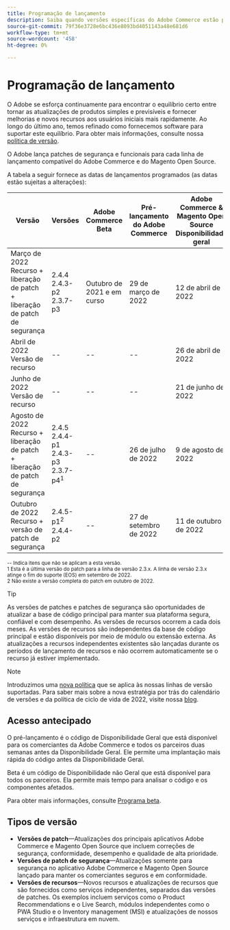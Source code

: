```yaml
---
title: Programação de lançamento
description: Saiba quando versões específicas do Adobe Commerce estão programadas para beta, pré-lançamento e disponibilidade geral.
source-git-commit: 79f36e3728e6bc436e8093bd4051143a48e681d6
workflow-type: tm+mt
source-wordcount: '458'
ht-degree: 0%

---
```



# Programação de lançamento

O Adobe se esforça continuamente para encontrar o equilíbrio certo entre tornar as atualizações de produtos simples e previsíveis e fornecer melhorias e novos recursos aos usuários iniciais mais rapidamente. Ao longo do último ano, temos refinado como fornecemos software para suportar este equilíbrio. Para obter mais informações, consulte nossa [política de versão](policy.md).

O Adobe lança patches de segurança e funcionais para cada linha de lançamento compatível do Adobe Commerce e do Magento Open Source.

A tabela a seguir fornece as datas de lançamentos programados (as datas estão sujeitas a alterações):

| Versão | Versões | Adobe Commerce Beta | Pré-lançamento do Adobe Commerce | Adobe Commerce &amp; Magento Open Source<br>Disponibilidade geral |
|-----------------------------------------------------------------|-------------------------------------------------------|---------------------------|----------------------------------|---------------------------------------------------------------------|
| Março de 2022<br>Recurso + liberação de patch + liberação de patch de segurança | 2.4.4<br>2.4.3-p2<br>2.3.7-p3 | Outubro de 2021 e em curso | 29 de março de 2022 | 12 de abril de 2022 |
| Abril de 2022<br>Versão de recurso | \-\- | \-\- | \-\- | 26 de abril de 2022 |
| Junho de 2022<br>Versão de recurso | \-\- | \-\- | \-\- | 21 de junho de 2022 |
| Agosto de 2022<br>Recurso + liberação de patch + liberação de patch de segurança | 2.4.5<br>2.4.4-p1<br>2.4.3-p3<br>2.3.7-p4<sup>1</sup> | \-\- | 26 de julho de 2022 | 9 de agosto de 2022 |
| Outubro de 2022<br>Recurso + versão de patch de segurança | 2.4.5-p1<sup>2</sup><br>2.4.4-p2 | \-\- | 27 de setembro de 2022 | 11 de outubro de 2022 |

<sup>\-\- Indica itens que não se aplicam a esta versão.</sup><br>
<sup>1 Esta é a última versão do patch para a linha de versão 2.3.x. A linha de versão 2.3.x atinge o fim do suporte (EOS) em setembro de 2022.</sup><br>
<sup>2 Não existe a versão completa do patch em outubro de 2022.</sup><br>

>[!TIP]
>
>As versões de patches e patches de segurança são oportunidades de atualizar a base de código principal para manter sua plataforma segura, confiável e com desempenho. As versões de recursos ocorrem a cada dois meses. As versões de recursos são independentes da base de código principal e estão disponíveis por meio de módulo ou extensão externa. As atualizações a recursos independentes existentes são lançadas durante os períodos de lançamento de recursos e não ocorrem automaticamente se o recurso já estiver implementado.

>[!NOTE]
>
>Introduzimos uma [nova política](https://www.adobe.com/content/dam/cc/en/legal/terms/enterprise/pdfs/Adobe-Commerce-Software-Lifecycle-Policy.pdf) que se aplica às nossas linhas de versão suportadas. Para saber mais sobre a nova estratégia por trás do calendário de versões e da política de ciclo de vida de 2022, visite nossa [blog](https://business.adobe.com/blog/how-to/accelerating-innovation-through-simplified-release-strategy).

## Acesso antecipado

O pré-lançamento é o código de Disponibilidade Geral que está disponível para os comerciantes da Adobe Commerce e todos os parceiros duas semanas antes da Disponibilidade Geral. Ele permite uma implantação mais rápida do código antes da Disponibilidade Geral.

Beta é um código de Disponibilidade não Geral que está disponível para todos os parceiros. Ela permite mais tempo para analisar o código e os componentes afetados.

Para obter mais informações, consulte [Programa beta](beta-program.md).

## Tipos de versão

- **Versões de patch**—Atualizações dos principais aplicativos Adobe Commerce e Magento Open Source que incluem correções de segurança, conformidade, desempenho e qualidade de alta prioridade.
- **Versões de patch de segurança**—Atualizações somente para segurança no aplicativo Adobe Commerce e Magento Open Source lançado para manter os comerciantes seguros e em conformidade.
- **Versões de recursos**—Novos recursos e atualizações de recursos que são fornecidos como serviços independentes, separados das versões de patches. Os exemplos incluem serviços como o Product Recommendations e o Live Search, módulos independentes como o PWA Studio e o Inventory management (MSI) e atualizações de nossos serviços e infraestrutura em nuvem.
